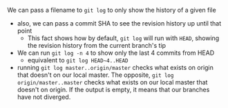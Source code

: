
We can pass a filename to `git log` to only show the history of a given file
- also, we can pass a commit SHA to see the revision history up until that point
	- This fact shows how by default, `git log` will run with `HEAD`, showing the revision history from the current branch's tip
- We can run `git log -n 4` to show only the last 4 commits from HEAD
	- equivalent to `git log HEAD~4..HEAD`
- running `git log master..origin/master` checks what exists on origin that doesn't on our local master. The opposite, `git log origin/master..master` checks what exists on our local master that doesn't on origin. If the output is empty, it means that our branches have not diverged.
